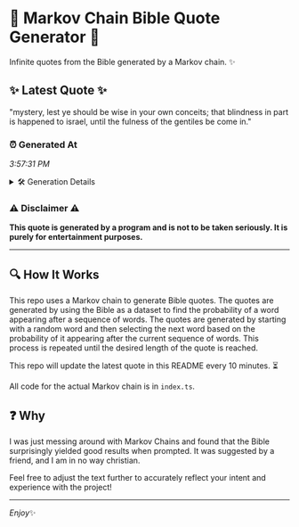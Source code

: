 # 📖 Markov Chain Bible Quote Generator 📖

Infinite quotes from the Bible generated by a Markov chain. ✨

## ✨ Latest Quote ✨
"mystery, lest ye should be wise in your own conceits; that blindness in part is happened to israel, until the fulness of the gentiles be come in."

### ⏰ Generated At
*3:57:31 PM*

<details>
    <summary>🛠️ Generation Details</summary>
    <p>
        <strong>🌱 Seed:</strong> mystery,<br>
        <strong>🔄 Iterations:</strong> 26<br>
        <strong>📜 Context History:</strong><br>[ mystery, ]: lest<br>[ mystery,, lest ]: ye<br>[ mystery,, lest, ye ]: should<br>[ mystery,, lest, ye, should ]: be<br>[ mystery,, lest, ye, should, be ]: wise<br>[ mystery,, lest, ye, should, be, wise ]: in<br>[ lest, ye, should, be, wise, in ]: your<br>[ ye, should, be, wise, in, your ]: own<br>[ should, be, wise, in, your, own ]: conceits;<br>[ be, wise, in, your, own, conceits; ]: that<br>[ wise, in, your, own, conceits;, that ]: blindness<br>[ in, your, own, conceits;, that, blindness ]: in<br>[ your, own, conceits;, that, blindness, in ]: part<br>[ own, conceits;, that, blindness, in, part ]: is<br>[ conceits;, that, blindness, in, part, is ]: happened<br>[ that, blindness, in, part, is, happened ]: to<br>[ blindness, in, part, is, happened, to ]: israel,<br>[ in, part, is, happened, to, israel, ]: until<br>[ part, is, happened, to, israel,, until ]: the<br>[ is, happened, to, israel,, until, the ]: fulness<br>[ happened, to, israel,, until, the, fulness ]: of<br>[ to, israel,, until, the, fulness, of ]: the<br>[ israel,, until, the, fulness, of, the ]: gentiles<br>[ until, the, fulness, of, the, gentiles ]: be<br>[ the, fulness, of, the, gentiles, be ]: come<br>[ fulness, of, the, gentiles, be, come ]: in.<br>
    </p>
</details>

### ⚠️ Disclaimer ⚠️
**This quote is generated by a program and is not to be taken seriously. It is purely for entertainment purposes.**

---

## 🔍 How It Works

This repo uses a Markov chain to generate Bible quotes. The quotes are generated by using the Bible as a dataset to find the probability of a word appearing after a sequence of words. The quotes are generated by starting with a random word and then selecting the next word based on the probability of it appearing after the current sequence of words. This process is repeated until the desired length of the quote is reached.

This repo will update the latest quote in this README every 10 minutes. ⏳

All code for the actual Markov chain is in `index.ts`.

## ❓ Why

I was just messing around with Markov Chains and found that the Bible surprisingly yielded good results when prompted. 
It was suggested by a friend, and I am in no way christian.

Feel free to adjust the text further to accurately reflect your intent and experience with the project!

---

*Enjoy*✨
